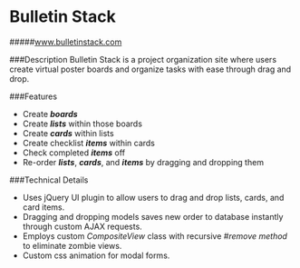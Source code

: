 # Bulletin Stack

#####www.bulletinstack.com

###Description
Bulletin Stack is a project organization site where users create virtual poster boards and organize tasks with ease through drag and drop.

###Features
* Create ***boards***
* Create ***lists*** within those boards
* Create ***cards*** within lists
* Create checklist ***items*** within cards
* Check completed ***items*** off
* Re-order ***lists***, ***cards***, and ***items*** by dragging and dropping them

###Technical Details
* Uses jQuery UI plugin to allow users to drag and drop lists, cards, and card items.
* Dragging and dropping models saves new order to database instantly through custom AJAX requests.
* Employs custom *CompositeView* class with recursive *#remove method* to eliminate zombie views.
* Custom css animation for modal forms.

